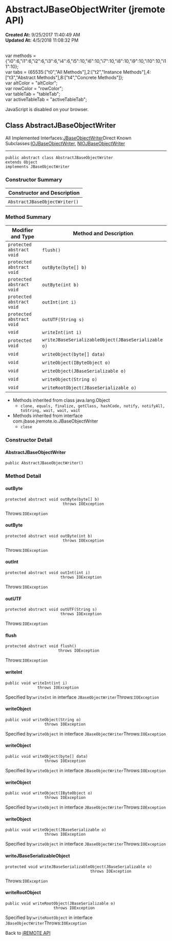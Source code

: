 # AbstractJBaseObjectWriter (jremote API)

**Created At:** 9/25/2017 11:40:49 AM  
**Updated At:** 4/5/2018 11:08:32 PM  

<!--<br>    try {<br>        if (location.href.indexOf('is-external=true') == -1) {<br>            parent.document.title="AbstractJBaseObjectWriter (jremote   API)";<br>        }<br>    }<br>    catch(err) {<br>    }<br>//--><br>var methods = {"i0":6,"i1":6,"i2":6,"i3":6,"i4":6,"i5":10,"i6":10,"i7":10,"i8":10,"i9":10,"i10":10,"i11":10};<br>var tabs = {65535:["t0","All Methods"],2:["t2","Instance Methods"],4:["t3","Abstract Methods"],8:["t4","Concrete Methods"]};<br>var altColor = "altColor";<br>var rowColor = "rowColor";<br>var tableTab = "tableTab";<br>var activeTableTab = "activeTableTab";
JavaScript is disabled on your browser.



## Class AbstractJBaseObjectWriter

All Implemented Interfaces:[JBaseObjectWriter](/39250-io/com_jbase_jremote_io_jbaseobjectwriter "interface in com.jbase.jremote.io")Direct Known Subclasses:[IOJBaseObjectWriter](/39250-io/com_jbase_jremote_io_iojbaseobjectwriter "class in com.jbase.jremote.io"), [NIOJBaseObjectWriter](/39250-io/com_jbase_jremote_io_niojbaseobjectwriter "class in com.jbase.jremote.io")
* * *


```
public abstract class AbstractJBaseObjectWriter
extends Object
implements JBaseObjectWriter
```

### Constructor Summary


| Constructor and Description<br> |
| --- |
| `AbstractJBaseObjectWriter()` <br> |






### Method Summary


| Modifier and Type<br> | Method and Description<br> |
| --- | --- |
| `protected abstract void`<br> | `flush()` <br> |
| `protected abstract void`<br> | `outByte(byte[] b)` <br> |
| `protected abstract void`<br> | `outByte(int b)` <br> |
| `protected abstract void`<br> | `outInt(int i)` <br> |
| `protected abstract void`<br> | `outUTF(String s)` <br> |
| `void`<br> | `writeInt(int i)` <br> |
| `protected void`<br> | `writeJBaseSerializableObject(JBaseSerializable o)` <br> |
| `void`<br> | `writeObject(byte[] data)` <br> |
| `void`<br> | `writeObject(IByteObject o)` <br> |
| `void`<br> | `writeObject(JBaseSerializable o)` <br> |
| `void`<br> | `writeObject(String o)` <br> |
| `void`<br> | `writeRootObject(JBaseSerializable o)` <br> |


- Methods inherited from class java.lang.Object
    - `clone, equals, finalize, getClass, hashCode, notify, notifyAll, toString, wait, wait, wait`
- Methods inherited from interface com.jbase.jremote.io.JBaseObjectWriter
    - `close`

### Constructor Detail

#### AbstractJBaseObjectWriter

```
public AbstractJBaseObjectWriter()
```





### 


### Method Detail

#### outByte

```
protected abstract void outByte(byte[] b)
                         throws IOException
```
Throws:`IOException`
#### 


#### outByte

```
protected abstract void outByte(int b)
                         throws IOException
```
Throws:`IOException`
#### 


#### outInt

```
protected abstract void outInt(int i)
                        throws IOException
```
Throws:`IOException`
#### 


#### outUTF

```
protected abstract void outUTF(String s)
                        throws IOException
```
Throws:`IOException`
#### 


#### flush

```
protected abstract void flush()
                       throws IOException
```
Throws:`IOException`
#### 


#### writeInt

```
public void writeInt(int i)
              throws IOException
```
Specified by:`writeInt` in interface `JBaseObjectWriter`Throws:`IOException`
#### 


#### writeObject

```
public void writeObject(String o)
                 throws IOException
```
Specified by:`writeObject` in interface `JBaseObjectWriter`Throws:`IOException`
#### 


#### writeObject

```
public void writeObject(byte[] data)
                 throws IOException
```
Specified by:`writeObject` in interface `JBaseObjectWriter`Throws:`IOException`
#### 


#### writeObject

```
public void writeObject(IByteObject o)
                 throws IOException
```
Specified by:`writeObject` in interface `JBaseObjectWriter`Throws:`IOException`
#### 


#### writeObject

```
public void writeObject(JBaseSerializable o)
                 throws IOException
```
Specified by:`writeObject` in interface `JBaseObjectWriter`Throws:`IOException`
#### 


#### writeJBaseSerializableObject

```
protected void writeJBaseSerializableObject(JBaseSerializable o)
                                     throws IOException
```
Throws:`IOException`
#### 


#### writeRootObject

```
public void writeRootObject(JBaseSerializable o)
                     throws IOException
```
Specified by:`writeRootObject` in interface `JBaseObjectWriter`Throws:`IOException`

Back to [jREMOTE API](com_jbase_jremote_package-summary)


